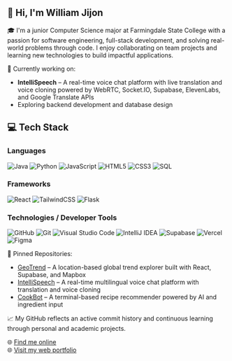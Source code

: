 ## 👋 Hi, I'm William Jijon

🎓 I'm a junior Computer Science major at Farmingdale State College with a passion for software engineering, full-stack development, and solving real-world problems through code. I enjoy collaborating on team projects and learning new technologies to build impactful applications.

🔭 Currently working on:  
- **IntelliSpeech** – A real-time voice chat platform with live translation and voice cloning powered by WebRTC, Socket.IO, Supabase, ElevenLabs, and Google Translate APIs  
- Exploring backend development and database design

## 💻 Tech Stack         
   
### **Languages**     
![Java](https://img.shields.io/badge/Java-%23ED8B00.svg?style=for-the-badge&logo=java&logoColor=white) ![Python](https://img.shields.io/badge/Python-3670A0?style=for-the-badge&logo=python&logoColor=ffdd54) ![JavaScript](https://img.shields.io/badge/JavaScript-%23F7DF1E.svg?style=for-the-badge&logo=javascript&logoColor=black) ![HTML5](https://img.shields.io/badge/HTML5-%23E34F26.svg?style=for-the-badge&logo=html5&logoColor=white) ![CSS3](https://img.shields.io/badge/CSS3-%231572B6.svg?style=for-the-badge&logo=css3&logoColor=white) ![SQL](https://img.shields.io/badge/PostgreSQL-%23316192.svg?style=for-the-badge&logo=postgresql&logoColor=white)

### **Frameworks**    
![React](https://img.shields.io/badge/React-%2361DAFB.svg?style=for-the-badge&logo=react&logoColor=black) ![TailwindCSS](https://img.shields.io/badge/TailwindCSS-%2338B2AC.svg?style=for-the-badge&logo=tailwind-css&logoColor=white) ![Flask](https://img.shields.io/badge/Flask-%23000.svg?style=for-the-badge&logo=flask&logoColor=white)  

### **Technologies / Developer Tools**  
![GitHub](https://img.shields.io/badge/GitHub-%23121011.svg?style=for-the-badge&logo=github&logoColor=white) ![Git](https://img.shields.io/badge/Git-%23F05033.svg?style=for-the-badge&logo=git&logoColor=white) ![Visual Studio Code](https://img.shields.io/badge/VS%20Code-%23007ACC.svg?style=for-the-badge&logo=visual-studio-code&logoColor=white) ![IntelliJ IDEA](https://img.shields.io/badge/IntelliJ%20IDEA-%23000000.svg?style=for-the-badge&logo=intellij-idea&logoColor=white) ![Supabase](https://img.shields.io/badge/Supabase-%233FCF8E.svg?style=for-the-badge&logo=supabase&logoColor=white) ![Vercel](https://img.shields.io/badge/Vercel-%23000000.svg?style=for-the-badge&logo=vercel&logoColor=white) ![Figma](https://img.shields.io/badge/Figma-%23F24E1E.svg?style=for-the-badge&logo=figma&logoColor=white)


📌 Pinned Repositories:  
- [GeoTrend](https://github.com/WJijon223/GeoTrend) – A location-based global trend explorer built with React, Supabase, and Mapbox  
- [IntelliSpeech](https://github.com/SevenThanh/IntelliSpeech) – A real-time multilingual voice chat platform with translation and voice cloning  
- [CookBot](https://github.com/WJijon223/GeoTrend) – A terminal-based recipe recommender powered by AI and ingredient input

📈 My GitHub reflects an active commit history and continuous learning through personal and academic projects.

🌐 [Find me online](https://www.linkedin.com/in/william-jijon/)  
🌐 [Visit my web portfolio](https://williamjijon.com)

